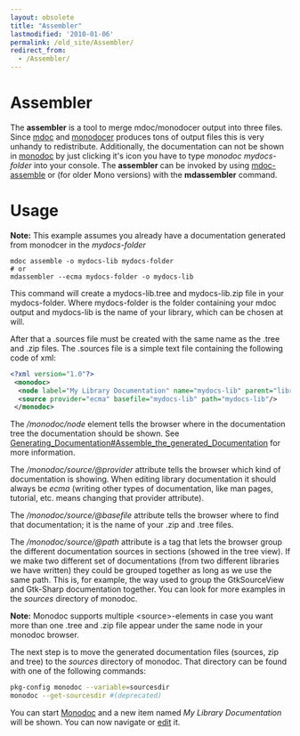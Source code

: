 ```yaml
---
layout: obsolete
title: "Assembler"
lastmodified: '2010-01-06'
permalink: /old_site/Assembler/
redirect_from:
  - /Assembler/
---
```


Assembler
=========

The **assembler** is a tool to merge mdoc/monodocer output into three files. Since [mdoc]({{site.github.url}}/old_site/Mdoc "Mdoc") and [monodocer]({{site.github.url}}/old_site/Monodocer "Monodocer") produces tons of output files this is very unhandy to redistribute. Additionally, the documentation can not be shown in [monodoc]({{site.github.url}}/old_site/Monodoc "Monodoc") by just clicking it's icon you have to type *monodoc mydocs-folder* into your console. The **assembler** can be invoked by using [mdoc-assemble](http://www.go-mono.org/docs/index.aspx?link=man:mdoc-assemble(1)) or (for older Mono versions) with the **mdassembler** command.

Usage
=====

**Note:** This example assumes you already have a documentation generated from monodcer in the *mydocs-folder*

    mdoc assemble -o mydocs-lib mydocs-folder
    # or
    mdassembler --ecma mydocs-folder -o mydocs-lib

This command will create a mydocs-lib.tree and mydocs-lib.zip file in your mydocs-folder. Where mydocs-folder is the folder containing your mdoc output and mydocs-lib is the name of your library, which can be chosen at will.

After that a .sources file must be created with the same name as the .tree and .zip files. The .sources file is a simple text file containing the following code of xml:

``` xml
<?xml version="1.0"?>
 <monodoc>
  <node label="My Library Documentation" name="mydocs-lib" parent="libraries"/>
  <source provider="ecma" basefile="mydocs-lib" path="mydocs-lib"/>
 </monodoc>
```

The */monodoc/node* element tells the browser where in the documentation tree the documentation should be shown. See [Generating\_Documentation\#Assemble\_the\_generated\_Documentation]({{site.github.url}}/old_site/Generating_Documentation#assemble-the-generated-documentation "Generating Documentation") for more information.

The */monodoc/source/@provider* attribute tells the browser which kind of documentation is showing. When editing library documentation it should always be *ecma* (writing other types of documentation, like man pages, tutorial, etc. means changing that provider attribute).

The */monodoc/source/@basefile* attribute tells the browser where to find that documentation; it is the name of your .zip and .tree files.

The */monodoc/source/@path* attribute is a tag that lets the browser group the different documentation sources in sections (showed in the tree view). If we make two different set of documentations (from two different libraries we have written) they could be grouped together as long as we use the same path. This is, for example, the way used to group the GtkSourceView and Gtk-Sharp documentation together. You can look for more examples in the *sources* directory of monodoc.

**Note:** Monodoc supports multiple \<source\>-elements in case you want more than one .tree and .zip file appear under the same node in your monodoc browser.

The next step is to move the generated documentation files (sources, zip and tree) to the *sources* directory of monodoc. That directory can be found with one of the following commands:

``` bash
pkg-config monodoc --variable=sourcesdir
monodoc --get-sourcesdir #(deprecated)
```

You can start [Monodoc]({{site.github.url}}/old_site/Monodoc "Monodoc") and a new item named *My Library Documentation* will be shown. You can now navigate or [edit]({{site.github.url}}/old_site/Generating_Documentation#edit-and-write-documentation "Generating Documentation") it.


